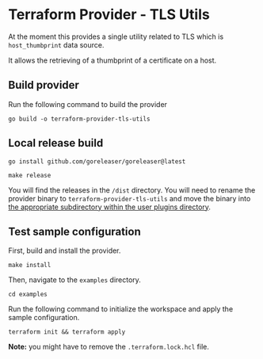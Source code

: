 # Terraform Provider - TLS Utils

At the moment this provides a single utility related to TLS which is `host_thumbprint` data source.

It allows the retrieving of a thumbprint of a certificate on a host.

## Build provider

Run the following command to build the provider

```shell
go build -o terraform-provider-tls-utils
```

## Local release build

```shell
go install github.com/goreleaser/goreleaser@latest
```

```shell
make release
```

You will find the releases in the `/dist` directory. You will need to rename the provider binary to `terraform-provider-tls-utils` and move the binary into [the appropriate subdirectory within the user plugins directory](https://learn.hashicorp.com/tutorials/terraform/provider-use?in=terraform/providers#install-hashicups-provider).

## Test sample configuration

First, build and install the provider.

```shell
make install
```

Then, navigate to the `examples` directory.

```shell
cd examples
```

Run the following command to initialize the workspace and apply the sample configuration.

```shell
terraform init && terraform apply
```

**Note:** you might have to remove the `.terraform.lock.hcl` file.
